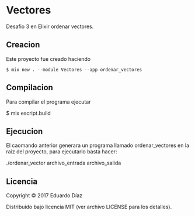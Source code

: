 # Vectores

Desafio 3 en Elixir ordenar vectores.

## Creacion

Este proyecto fue creado haciendo 

	$ mix new . --module Vectores --app ordenar_vectores

## Compilacion

Para compilar el programa ejecutar

  $ mix escript.build

## Ejecucion

El caomando anterior generara un programa llamado ordenar_vectores en la raiz del proyecto, para ejecutarlo basta hacer:

  ./ordenar_vector archivo_entrada archivo_salida


## Licencia

Copyright © 2017 Eduardo Díaz

Distribuido bajo licencia MIT (ver archivo LICENSE para los detalles).
